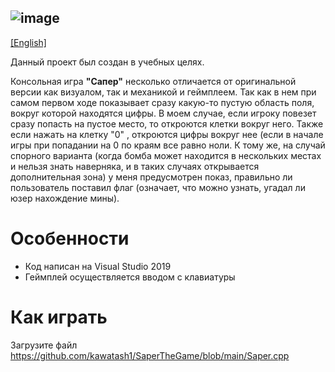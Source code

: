 
![image](https://user-images.githubusercontent.com/92756386/138606248-efa85db3-b8aa-4192-ae1b-e1d3246c5a0b.png)
---
[ [English] ](https://github.com/kawatash1/SaperTheGame/blob/main/README.md)

Данный проект был создан в учебных целях.

Консольная игра **"Сапер"** несколько отличается от оригинальной версии как визуалом, так и механикой и геймплеем.
Так как в нем при самом первом ходе показывает сразу какую-то пустую область поля, вокруг которой находятся цифры. В моем случае, если игроку повезет сразу попасть на пустое место, то откроются клетки вокруг него. Также если нажать на клетку "0" , откроются цифры вокруг нее (если в начале игры при попадании на 0 по краям все равно ноли. К тому же, на случай спорного варианта (когда бомба может находится в нескольких местах и нельзя знать наверняка, и в таких случаях открывается дополнительная зона) у меня предусмотрен показ, правильно ли пользователь поставил флаг (означает, что можно узнать, угадал ли юзер нахождение мины).


# Особенности
* Код написан на Visual Studio 2019
* Геймплей осуществляется вводом с клавиатуры


# Как играть

Загрузите файл <https://github.com/kawatash1/SaperTheGame/blob/main/Saper.cpp>
